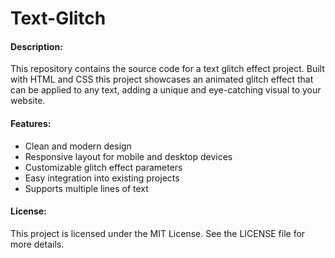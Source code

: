 # Text-Glitch

#### Description:

This repository contains the source code for a text glitch effect project. Built with HTML and CSS this project showcases an animated glitch effect that can be applied to any text, adding a unique and eye-catching visual to your website.

#### Features:

- Clean and modern design
- Responsive layout for mobile and desktop devices
- Customizable glitch effect parameters
- Easy integration into existing projects
- Supports multiple lines of text

#### License:

This project is licensed under the MIT License. See the LICENSE file for more details.
